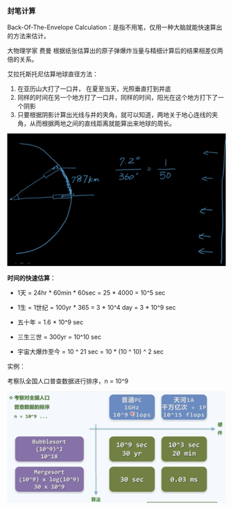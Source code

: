 ### 封笔计算

Back-Of-The-Envelope Calculation：是指不用笔，仅用一种大脑就能快速算出的方法来估计。

大物理学家 费曼 根据纸张估算出的原子弹爆炸当量与精细计算后的结果相差仅两倍的关系。

艾拉托斯托尼估算地球直径方法：

1. 在亚历山大打了一口井， 在夏至当天，光照垂直打到井底
2. 同样的时间在另一个地方打了一口井，同样的时间，阳光在这个地方打下了一个阴影
3. 只要根据阴影计算出光线与井的夹角，就可以知道，两地关于地心连线的夹角，从而根据两地之间的直线距离就能算出来地球的周长。

![图1](../../assets/analysis/Snipaste_2024-06-03_21-50-29.png)

**时间的快速估算**：

- 1天 = 24hr * 60min * 60sec = 25 * 4000 = 10^5 sec

- 1生 = 1世纪 = 100yr * 365 = 3 * 10^4 day = 3 * 10^9 sec

- 五十年 = 1.6 * 10^9 sec

- 三生三世 = 300yr = 10^10 sec

- 宇宙大爆炸至今 = 10 ^ 21 sec = 10 * (10 ^ 10) ^ 2 sec

实例：

考察队全国人口普查数据进行排序，n = 10^9

![图2](../../assets/analysis/Snipaste_2024-06-03_21-55-27.png)